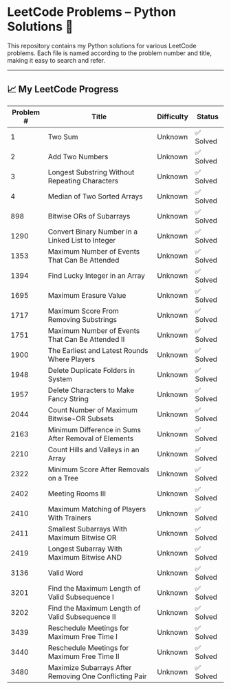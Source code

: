 # LeetCode Problems – Python Solutions 🐍

This repository contains my Python solutions for various LeetCode problems. Each file is named according to the problem number and title, making it easy to search and refer.

---



## 📈 My LeetCode Progress

| Problem # | Title | Difficulty | Status |
|-----------|-------|------------|--------|
| 1 | Two Sum | Unknown | ✅ Solved |
| 2 | Add Two Numbers | Unknown | ✅ Solved |
| 3 | Longest Substring Without Repeating Characters | Unknown | ✅ Solved |
| 4 | Median of Two Sorted Arrays | Unknown | ✅ Solved |
| 898 | Bitwise ORs of Subarrays | Unknown | ✅ Solved |
| 1290 | Convert Binary Number in a Linked List to Integer | Unknown | ✅ Solved |
| 1353 | Maximum Number of Events That Can Be Attended | Unknown | ✅ Solved |
| 1394 | Find Lucky Integer in an Array | Unknown | ✅ Solved |
| 1695 | Maximum Erasure Value | Unknown | ✅ Solved |
| 1717 | Maximum Score From Removing Substrings | Unknown | ✅ Solved |
| 1751 | Maximum Number of Events That Can Be Attended II | Unknown | ✅ Solved |
| 1900 | The Earliest and Latest Rounds Where Players | Unknown | ✅ Solved |
| 1948 | Delete Duplicate Folders in System | Unknown | ✅ Solved |
| 1957 | Delete Characters to Make Fancy String | Unknown | ✅ Solved |
| 2044 | Count Number of Maximum Bitwise-OR Subsets | Unknown | ✅ Solved |
| 2163 | Minimum Difference in Sums After Removal of Elements | Unknown | ✅ Solved |
| 2210 | Count Hills and Valleys in an Array | Unknown | ✅ Solved |
| 2322 | Minimum Score After Removals on a Tree | Unknown | ✅ Solved |
| 2402 | Meeting Rooms III | Unknown | ✅ Solved |
| 2410 | Maximum Matching of Players With Trainers | Unknown | ✅ Solved |
| 2411 | Smallest Subarrays With Maximum Bitwise OR | Unknown | ✅ Solved |
| 2419 | Longest Subarray With Maximum Bitwise AND | Unknown | ✅ Solved |
| 3136 | Valid Word | Unknown | ✅ Solved |
| 3201 | Find the Maximum Length of Valid Subsequence I | Unknown | ✅ Solved |
| 3202 | Find the Maximum Length of Valid Subsequence II | Unknown | ✅ Solved |
| 3439 | Reschedule Meetings for Maximum Free Time I | Unknown | ✅ Solved |
| 3440 | Reschedule Meetings for Maximum Free Time II | Unknown | ✅ Solved |
| 3480 | Maximize Subarrays After Removing One Conflicting Pair | Unknown | ✅ Solved |